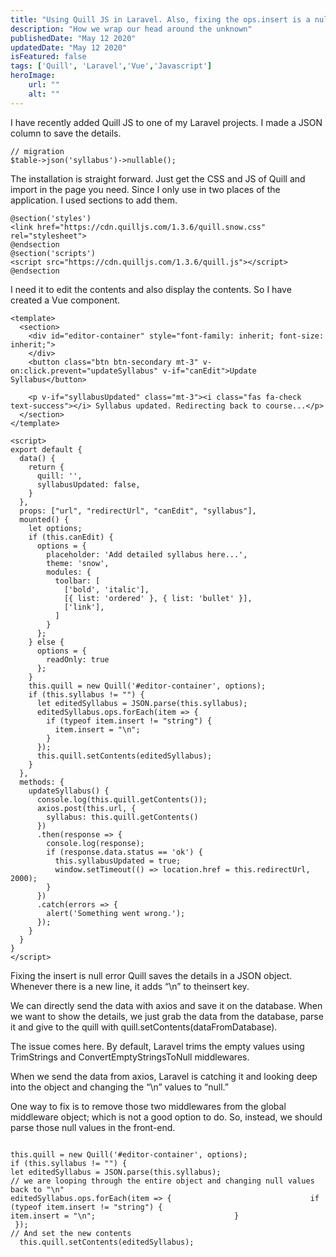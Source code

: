 ```yaml
---
title: "Using Quill JS in Laravel. Also, fixing the ops.insert is a null issue when setting the contents with quill.setContents(data)."
description: "How we wrap our head around the unknown"
publishedDate: "May 12 2020"
updatedDate: "May 12 2020"
isFeatured: false
tags: ['Quill', 'Laravel','Vue','Javascript']
heroImage:
    url: ""
    alt: ""
---
```

I have recently added Quill JS to one of my Laravel projects. I made a JSON column to save the details.
``````
// migration
$table->json('syllabus')->nullable();
``````
The installation is straight forward. Just get the CSS and JS of Quill and import in the page you need. Since I only use in two places of the application. I used sections to add them.
``````
@section('styles')
<link href="https://cdn.quilljs.com/1.3.6/quill.snow.css" rel="stylesheet">
@endsection
@section('scripts')
<script src="https://cdn.quilljs.com/1.3.6/quill.js"></script>
@endsection
``````
I need it to edit the contents and also display the contents. So I have created a Vue component.

``````
<template>
  <section>
    <div id="editor-container" style="font-family: inherit; font-size: inherit;">
    </div>
    <button class="btn btn-secondary mt-3" v-on:click.prevent="updateSyllabus" v-if="canEdit">Update Syllabus</button>

    <p v-if="syllabusUpdated" class="mt-3"><i class="fas fa-check text-success"></i> Syllabus updated. Redirecting back to course...</p>
  </section>
</template>

<script>
export default {
  data() {
    return {
      quill: '',
      syllabusUpdated: false,
    }
  },
  props: ["url", "redirectUrl", "canEdit", "syllabus"],
  mounted() {
    let options;
    if (this.canEdit) {
      options = {
        placeholder: 'Add detailed syllabus here...',
        theme: 'snow',
        modules: {
          toolbar: [
            ['bold', 'italic'],
            [{ list: 'ordered' }, { list: 'bullet' }],
            ['link'],
          ]
        }
      };
    } else {
      options = {
        readOnly: true
      };
    }
    this.quill = new Quill('#editor-container', options);
    if (this.syllabus != "") {
      let editedSyllabus = JSON.parse(this.syllabus);
      editedSyllabus.ops.forEach(item => {
        if (typeof item.insert != "string") {
          item.insert = "\n";
        }  
      });
      this.quill.setContents(editedSyllabus);
    }
  },
  methods: {
    updateSyllabus() {
      console.log(this.quill.getContents());
      axios.post(this.url, {
        syllabus: this.quill.getContents()
      })
      .then(response => {
        console.log(response);
        if (response.data.status == 'ok') {
          this.syllabusUpdated = true;
          window.setTimeout(() => location.href = this.redirectUrl, 2000);
        }
      })
      .catch(errors => {
        alert('Something went wrong.');
      });
    }
  }
}
</script>

``````
Fixing the insert is null error
Quill saves the details in a JSON object. Whenever there is a new line, it adds “\n” to theinsert key.

We can directly send the data with axios and save it on the database. When we want to show the details, we just grab the data from the database, parse it and give to the quill with quill.setContents(dataFromDatabase).

The issue comes here. By default, Laravel trims the empty values using TrimStrings and ConvertEmptyStringsToNull middlewares.

When we send the data from axios, Laravel is catching it and looking deep into the object and changing the “\n” values to “null.”

One way to fix is to remove those two middlewares from the global middleware object; which is not a good option to do. So, instead, we should parse those null values in the front-end.

``````

this.quill = new Quill('#editor-container', options);
if (this.syllabus != "") {                             
let editedSyllabus = JSON.parse(this.syllabus); 
// we are looping through the entire object and changing null values back to "\n"                                                 
editedSyllabus.ops.forEach(item => {                               if (typeof item.insert != "string") {                                 
item.insert = "\n";                               }                              
 });
// And set the new contents                                               
  this.quill.setContents(editedSyllabus);
``````